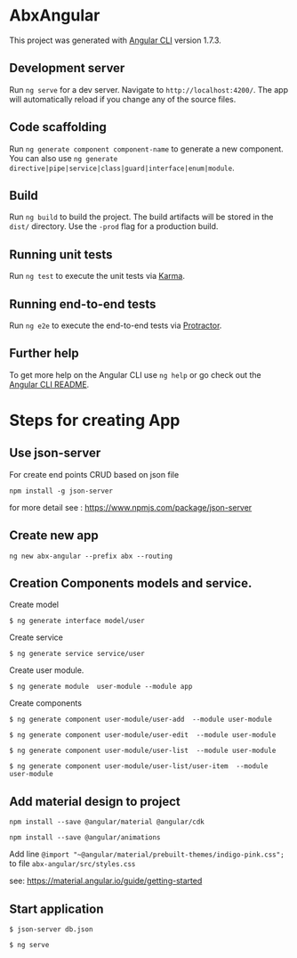# AbxAngular

This project was generated with [Angular CLI](https://github.com/angular/angular-cli) version 1.7.3.

## Development server

Run `ng serve` for a dev server. Navigate to `http://localhost:4200/`. The app will automatically reload if you change any of the source files.

## Code scaffolding

Run `ng generate component component-name` to generate a new component. You can also use `ng generate directive|pipe|service|class|guard|interface|enum|module`.

## Build

Run `ng build` to build the project. The build artifacts will be stored in the `dist/` directory. Use the `-prod` flag for a production build.

## Running unit tests

Run `ng test` to execute the unit tests via [Karma](https://karma-runner.github.io).

## Running end-to-end tests

Run `ng e2e` to execute the end-to-end tests via [Protractor](http://www.protractortest.org/).

## Further help

To get more help on the Angular CLI use `ng help` or go check out the [Angular CLI README](https://github.com/angular/angular-cli/blob/master/README.md).

# Steps for creating App

## Use json-server

For create end points CRUD based on json file 

`npm install -g json-server`

for more detail  see : https://www.npmjs.com/package/json-server

## Create new app

`ng new abx-angular --prefix abx --routing`

## Creation Components models and service. 

Create model

`$ ng generate interface model/user`

Create service

`$ ng generate service service/user`

Create user module.

`$ ng generate module  user-module --module app`

Create components

 `$ ng generate component user-module/user-add  --module user-module`
 
 `$ ng generate component user-module/user-edit  --module user-module`
 
 `$ ng generate component user-module/user-list  --module user-module`
 
 `$ ng generate component user-module/user-list/user-item  --module user-module`
 
 
 ## Add material design to project
 
 `npm install --save @angular/material @angular/cdk`
 
 `npm install --save @angular/animations`
  
 Add line  `@import "~@angular/material/prebuilt-themes/indigo-pink.css";` to file `abx-angular/src/styles.css`
 
 see: https://material.angular.io/guide/getting-started  


## Start application 

 `$ json-server db.json`
 
  `$ ng serve` 
